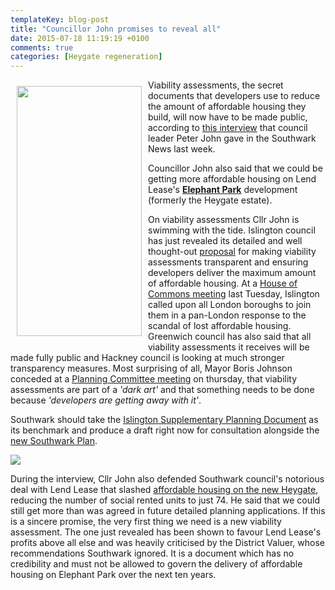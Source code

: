 ```yaml
---
templateKey: blog-post
title: "Councillor John promises to reveal all"
date: 2015-07-18 11:19:19 +0100
comments: true
categories: [Heygate regeneration]
---
```

<img src="http://crappistmartin.github.io/images/pjflasher.jpg" width="200" height="400" style="margin:10px" align="left">Viability assessments, the secret documents that developers use to reduce the amount of affordable housing they build, will now have to be made public, according to [this interview](http://www.southwarknews.co.uk/news/my-conscience-is-clear-council-leader-peter-john-comes-out-fighting-as-heygate-deal-scrutinised/) that council leader Peter John gave in the Southwark News last week.  

Councillor John also said that we could be getting more affordable housing on Lend Lease's [__Elephant Park__](http://www.elephantpark.co.uk/) development (formerly the Heygate estate). 

On viability assessments Cllr John is swimming with the tide. Islington council has just revealed its detailed and well thought-out [proposal](http://www.islington.gov.uk/services/planning/planningpol/pol_supplement/Pages/Development-Viability-Discussion-Paper-and-Questionnaire.aspx) for making viability assessments transparent and ensuring developers deliver the maximum amount of affordable housing. At a [House of Commons meeting](https://www.thebureauinvestigates.com/2015/07/07/bureau-to-hold-debate-on-affordable-housing-and-viability-assessments-at-the-commons/) last Tuesday, Islington called upon all London boroughs to join them in a pan-London response to the scandal of lost affordable housing. Greenwich council has also said that all viability assessments it receives will be made fully public and Hackney council is looking at much stronger transparency measures. Most surprising of all, Mayor Boris Johnson conceded at a [Planning Committee meeting](http://crappistmartin.github.io/images/GLA_Transcript_ViabilityMQ150715.pdf) on thursday, that viability assessments are part of a _'dark art'_ and that something needs to be done because _'developers are getting away with it'_. 

Southwark should take the [Islington Supplementary Planning Document](http://www.islington.gov.uk/services/planning/planningpol/pol_supplement/Pages/Development-Viability-Discussion-Paper-and-Questionnaire.aspx) as its benchmark and produce a draft right now for consultation alongside the [new Southwark Plan](http://www.southwark.gov.uk/info/856/planning_policy/3315/the_new_southwark_plan). 

![](http://crappistmartin.github.io/images/pjsn.jpg)

During the interview, Cllr John also defended Southwark council's notorious deal with Lend Lease that slashed [affordable housing on the new Heygate](/affordable-housing/), reducing the number of social rented units to just 74. He said that we could still get more than was agreed in future detailed planning applications. If this is a sincere promise, the very first thing we need is a new viability assessment. The one just revealed has been shown to favour Lend Lease's profits above all else and was heavily criticised by the District Valuer, whose recommendations Southwark ignored. It is a document which has no credibility and must not be allowed to govern the delivery of affordable housing on Elephant Park over the next ten years.



